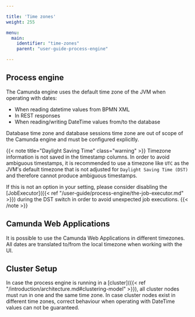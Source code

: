 ```yaml
---

title: 'Time zones'
weight: 255

menu:
  main:
    identifier: "time-zones"
    parent: "user-guide-process-engine"

---
```


## Process engine

The Camunda engine uses the default time zone of the JVM when operating with dates:

* When reading datetime values from BPMN XML
* In REST responses
* When reading/writing DateTime values from/to the database

Database time zone and database sessions time zone are out of scope of the Camunda engine and must be configured explicitly.

{{< note title="Daylight Saving Time" class="warning" >}}
Timezone information is not saved in the timestamp columns. In order to avoid ambiguous timestamps, it is recommended to use a timezone like `UTC` as the JVM's default timezone 
that is not adjusted for `Daylight Saving Time (DST)` and therefore cannot produce ambiguous timestamps.

If this is not an option in your setting, please consider disabling the [JobExecutor]({{< ref "/user-guide/process-engine/the-job-executor.md" >}}) during the DST switch in order
to avoid unexpected job executions. 
{{< /note >}}

## Camunda Web Applications

It is possible to use the Camunda Web Applications in different timezones. All dates are translated to/from the local timezone when working with the UI.

## Cluster Setup

In case the process engine is running in a [cluster]({{< ref "/introduction/architecture.md#clustering-model" >}}), 
all cluster nodes must run in one and the same time zone. In case cluster nodes exist in different time zones, 
correct behaviour when operating with DateTime values can not be guaranteed.